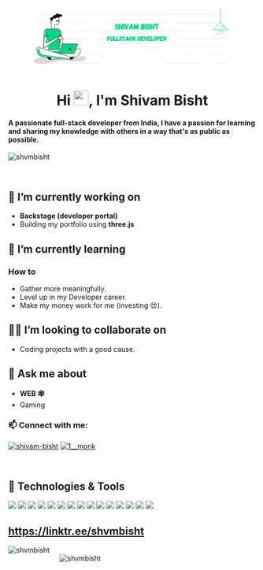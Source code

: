 ![MasterHead](</images/Pink and Purple Professional LinkedIn Banner.png>)

<h1 align="center">Hi <img src="https://raw.githubusercontent.com/MartinHeinz/MartinHeinz/master/wave.gif" width="30px" height="30px">, I'm Shivam Bisht </h1>
<h4 align="left">A passionate full-stack developer from India, I have a passion for learning and sharing my knowledge with others in a way that's as public as possible.</h4>
<p align="left"> <img src="https://komarev.com/ghpvc/?username=shvmbisht&label=Profile%20views&color=0e75b6&style=flat" alt="shvmbisht" /> </p>

<p align="left"> <a href="https://twitter.com/" target="blank"><img src="https://img.shields.io/twitter/follow/?logo=twitter&style=for-the-badge" alt="" /></a> </p>

## 🔭 I’m currently working on 
- **Backstage (developer portal)**
- Building my portfolio using **three.js**

## 🌱 I’m currently learning
### How to
- Gather more meaningfully.
- Level up in my Developer career.
- Make my money work for me (investing 😍).

## ✌🏼 I’m looking to collaborate on
- Coding projects with a good cause.

## 💬 Ask me about
- **WEB 🕸**
- Gaming

<h3 align="left">📫 Connect with me:</h3>
<p align="left">
<a href="https://linkedin.com/in/shivam-bisht" target="blank"><img align="center" src="https://raw.githubusercontent.com/rahuldkjain/github-profile-readme-generator/master/src/images/icons/Social/linked-in-alt.svg" alt="shivam-bisht" height="30" width="40" /></a>
<a href="https://instagram.com/1__monk" target="blank"><img align="center" src="https://raw.githubusercontent.com/rahuldkjain/github-profile-readme-generator/master/src/images/icons/Social/instagram.svg" alt="1__monk" height="30" width="40" /></a>
</p>
<br/>


## 🔧 Technologies & Tools
![](https://img.shields.io/badge/code-node.js-brightgreen?style=flat&logo=node.js&logoColor=white&color=2bbc8a)
![](https://img.shields.io/badge/Code-JavaScript-informational?style=flat&logo=javascript&logoColor=white&color=2bbc8a)
![](https://img.shields.io/badge/code-React-brightgreen?style=flat&logo=React&logoColor=white&color=2bbc8a)
![](https://img.shields.io/badge/Code-Typescript-informational?style=flat&logo=TypeScript&logoColor=white&color=2bbc8a)
![](https://img.shields.io/badge/Code-Vue-informational?style=flat&logo=vue.js&logoColor=white&color=2bbc8a)
![](https://img.shields.io/badge/Code-Redux-informational?style=flat&logo=Redux&logoColor=white&color=2bbc8a)
![](https://img.shields.io/badge/Tools-MySQL-informational?style=flat&logo=MySQL&logoColor=white&color=2bbc8a)
![](https://img.shields.io/badge/Tools-MongoDB-informational?style=flat&logo=MongoDB&logoColor=white&color=2bbc8a)
![](https://img.shields.io/badge/Tools-GraphQL-informational?style=flat&logo=GraphQL&logoColor=white&color=2bbc8a)
![](https://img.shields.io/badge/Tools-Firebase-informational?style=flat&logo=Firebase&logoColor=white&color=2bbc8a)
![](https://img.shields.io/badge/Tools-Redis-informational?style=flat&logo=Redis&logoColor=white&color=2bbc8a)
![](https://img.shields.io/badge/Tools-RabbitMQ-informational?style=flat&logo=RabbitMQ&logoColor=white&color=2bbc8a)
![](https://img.shields.io/badge/Tools-Docker-informational?style=flat&logo=docker&logoColor=white&color=2bbc8a)
![](https://img.shields.io/badge/Tools-Kubernetes-informational?style=flat&logo=kubernetes&logoColor=white&color=2bbc8a)
![](https://img.shields.io/badge/Tools-Postman-informational?style=flat&logo=Postman&logoColor=white&color=2bbc8a)
<br/>


## https://linktr.ee/shvmbisht

<p><img align="left" width=400 src="https://github-readme-stats.vercel.app/api/top-langs?username=shvmbisht&show_icons=true&locale=en&layout=compact&theme=vue-dark" alt="shvmbisht" /></p>

<p>&nbsp;<img align="right" width=400 src="https://github-readme-stats.vercel.app/api?username=shvmbisht&show_icons=true&locale=en&theme=vue-dark" alt="shvmbisht" /></p>
